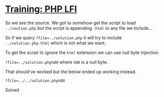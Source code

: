 # [Training: PHP LFI](https://www.wechall.net/challenge/training/php/lfi/up/index.php)

So we see the source. We got to somehow get the script to load `../soution.php` but the 
script is appending `.html` to any file we include...

So if we query `?file=../solution.php` it will try to include `../solution.php.html` which is 
not what we want.

To get the script to ignore the `html` extension we can use null byte injection.

`?file=../solution.php%00` where `%00` is a null byte.

That should've worked but the below ended up working instead.

`?file=../../solution.php%00`

Solved
